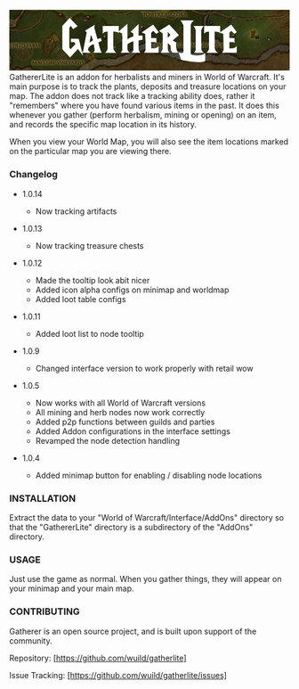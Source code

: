 ![GatherLite](./gatherlite-banner.jpg)
GathererLite is an addon for herbalists and miners in World of Warcraft. It's main purpose is to track the plants, deposits and treasure locations on your map.
The addon does not track like a tracking ability does, rather it "remembers" where you have found various items in the past. It does this whenever you gather (perform herbalism, mining or opening) on an item, and records the specific map location in its history.

When you view your World Map, you will also see the item locations marked on the particular map you are viewing there.

### Changelog
* 1.0.14
    * Now tracking artifacts
* 1.0.13
    * Now tracking treasure chests
* 1.0.12
    * Made the tooltip look abit nicer
    * Added icon alpha configs on minimap and worldmap
    * Added loot table configs
* 1.0.11
    * Added loot list to node tooltip
* 1.0.9
    * Changed interface version to work properly with retail wow

* 1.0.5
    * Now works with all World of Warcraft versions
    * All mining and herb nodes now work correctly
    * Added p2p functions between guilds and parties
    * Added Addon configurations in the interface settings
    * Revamped the node detection handling
* 1.0.4
    * Added minimap button for enabling / disabling node locations

### INSTALLATION
Extract the data to your "World of Warcraft/Interface/AddOns" directory so that the "GathererLite" directory is a subdirectory of the "AddOns" directory.

### USAGE
Just use the game as normal.
When you gather things, they will appear on your minimap and your main map.

### CONTRIBUTING
Gatherer is an open source project, and is built upon support of the community. 

Repository: [https://github.com/wuild/gatherlite]

Issue Tracking: [https://github.com/wuild/gatherlite/issues]